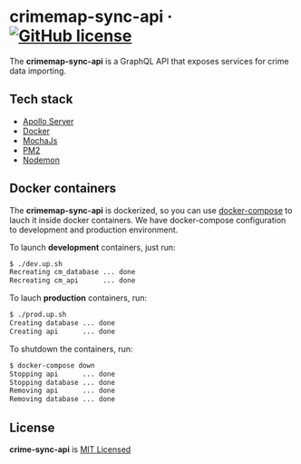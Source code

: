 # crimemap-sync-api &middot; [![GitHub license](https://img.shields.io/badge/license-MIT-blue.svg)](https://github.com/paulosales/crimemap-sync-api/blob/master/LICENSE)

The **crimemap-sync-api** is a GraphQL API that exposes services for crime data importing.

## Tech stack

* [Apollo Server](https://github.com/apollographql/apollo-server)
* [Docker](https://www.docker.com/)
* [MochaJs](https://mochajs.org/)
* [PM2](https://pm2.keymetrics.io/)
* [Nodemon](https://nodemon.io/)

## Docker containers

The **crimemap-sync-api** is dockerized, so you can use [docker-compose](https://docs.docker.com/compose/install/) to lauch it inside docker containers. We have docker-compose configuration to development and production environment.

To launch **development** containers, just run:

```bash
$ ./dev.up.sh
Recreating cm_database ... done
Recreating cm_api      ... done
```

To lauch **production** containers, run:

```bash
$ ./prod.up.sh
Creating database ... done
Creating api      ... done
```

To shutdown the containers, run:

```bash
$ docker-compose down
Stopping api      ... done
Stopping database ... done
Removing api      ... done
Removing database ... done
```

## License

**crime-sync-api** is [MIT Licensed](https://github.com/paulosales/crimemap-sync-api/blob/master/LICENSE)
